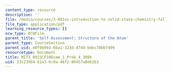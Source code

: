 ```yaml
---
content_type: resource
description: ''
file: /media/courses/3-091sc-introduction-to-solid-state-chemistry-fall-2010/23c239b461a36c9a46f286457a0eb1b3_MIT3_091SCF10Exam_1_Prob_4_300k.pdf
file_type: application/pdf
learning_resource_types: []
ocw_type: OCWFile
parent_title: 'Self-Assessment: Structure of the Atom'
parent_type: CourseSection
parent_uid: e0f0b093-6ba1-323d-d748-bdec78bb7499
resourcetype: Document
title: MIT3_091SCF10Exam_1_Prob_4_300k
uid: 23c239b4-61a3-6c9a-46f2-86457a0eb1b3
---
```


